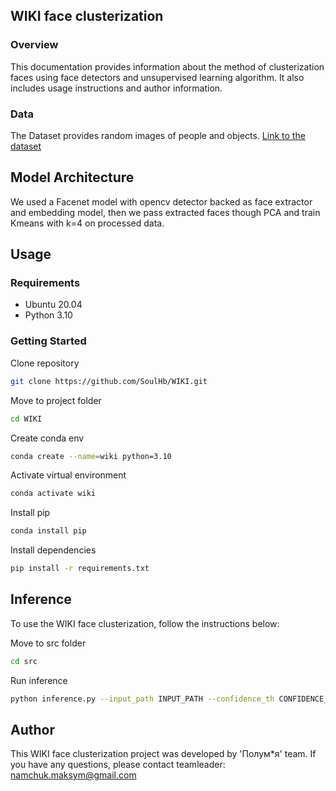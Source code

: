## WIKI face clusterization

### Overview
This documentation provides information about the method of clusterization faces using face detectors and unsupervised learning algorithm. It also includes usage instructions and author information.


### Data
The Dataset provides random images of people and objects.
[Link to the dataset](https://data.vision.ee.ethz.ch/cvl/rrothe/imdb-wiki/)
## Model Architecture
We used a Facenet model with opencv detector backed as face extractor and embedding model, then we pass extracted faces though PCA and train Kmeans with k=4 on processed data.

## Usage
### Requirements
- Ubuntu 20.04
- Python 3.10

### Getting Started
Clone repository
```bash
git clone https://github.com/SoulHb/WIKI.git
```
Move to project folder
```bash
cd WIKI
```
Create conda env 
```bash
conda create --name=wiki python=3.10
```
Activate virtual environment
```bash
conda activate wiki
```
Install pip 
```bash
conda install pip 
```
Install dependencies
```bash
pip install -r requirements.txt
```

## Inference
To use the  WIKI face clusterization, follow the instructions below:

Move to src folder
```bash
cd src
```
Run inference
```bash
python inference.py --input_path INPUT_PATH --confidence_th CONFIDENCE_TH --model_name MODEL_NAME --detector_backend DETECTOR_BACKEND --output_path OUTPUT_PATH --n_img N_IMG
```

## Author
This WIKI face clusterization project was developed by 'Полум*я' team. If you have any questions, please contact teamleader: namchuk.maksym@gmail.com

